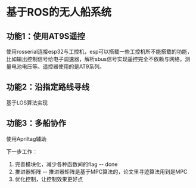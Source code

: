 # 基于ROS的无人船系统
## 功能1：使用AT9S遥控
使用rosserial连接esp32与工控机，esp可以搭载一些工控机所不能搭载的功能，比如输出控制信号给电子调速器，解析sbus信号实现遥控完全不依赖与网络，测量电池电压等。遥控器使用的是AT9系列。
## 功能2：沿指定路线寻线
基于LOS算法实现
## 功能3：多船协作
使用Apriltag辅助

下一步工作：
1. 完善模块化，减少各种函数间的flag -- done
2. 推进器矩阵 -- 推进器矩阵是基于MPC算法的，论文里寻迹算法用到是MPC
3. 优化控制，让控制效果更好点